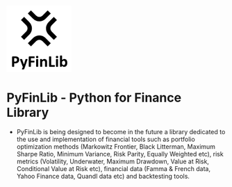 ![title](https://github.com/pedroosorio98/PyFinLib/blob/main/Media/PyFinLib%20Logo.PNG?raw=true)
# PyFinLib - Python for Finance Library

- PyFinLib is being designed to become in the future a library dedicated to the use and implementation of financial tools such as portfolio optimization methods (Markowitz Frontier, Black Litterman, Maximum Sharpe Ratio, Minimum Variance, Risk Parity, Equally Weighted etc), risk metrics (Volatility, Underwater, Maximum Drawdown, Value at Risk, Conditional Value at Risk etc), financial data (Famma & French data, Yahoo Finance data, Quandl data etc) and backtesting tools.
